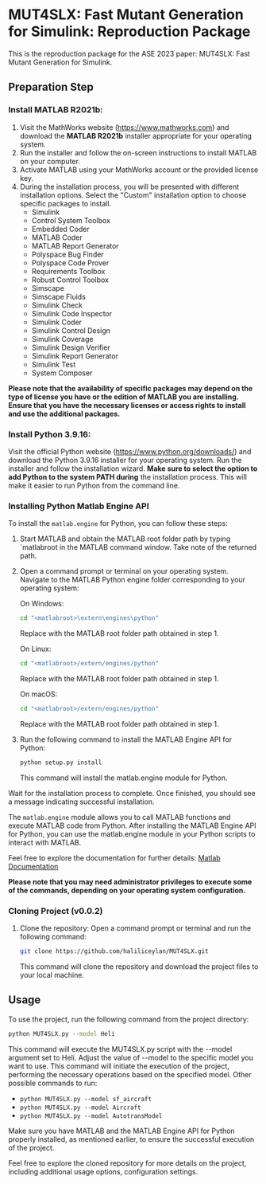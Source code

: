 # MUT4SLX: Fast Mutant Generation for Simulink: Reproduction Package

This is the reproduction package for the ASE 2023 paper: MUT4SLX: Fast Mutant Generation for Simulink.

## Preparation Step

### Install MATLAB R2021b:

1. Visit the MathWorks website (https://www.mathworks.com) and download the **MATLAB R2021b** installer appropriate for your operating system.
2. Run the installer and follow the on-screen instructions to install MATLAB on your computer.
3. Activate MATLAB using your MathWorks account or the provided license key.
4. During the installation process, you will be presented with different installation options. Select the "Custom" installation option to choose specific packages to install.
    - Simulink
    - Control System Toolbox
    - Embedded Coder
    - MATLAB Coder
    - MATLAB Report Generator
    - Polyspace Bug Finder
    - Polyspace Code Prover
    - Requirements Toolbox
    - Robust Control Toolbox
    - Simscape
    - Simscape Fluids
    - Simulink Check
    - Simulink Code Inspector
    - Simulink Coder
    - Simulink Control Design
    - Simulink Coverage
    - Simulink Design Verifier
    - Simulink Report Generator
    - Simulink Test
    - System Composer

**Please note that the availability of specific packages may depend on the type of license you have or the edition of MATLAB you are installing. Ensure that you have the necessary licenses or access rights to install and use the additional packages.**

### Install Python 3.9.16:

Visit the official Python website (https://www.python.org/downloads/) and download the Python 3.9.16 installer for your operating system.
Run the installer and follow the installation wizard.
**Make sure to select the option to add Python to the system PATH during** the installation process. This will make it easier to run Python from the command line.

### Installing Python Matlab Engine API

To install the `matlab.engine` for Python, you can follow these steps:

1. Start MATLAB and obtain the MATLAB root folder path by typing `matlabroot in the MATLAB command window. Take note of the returned path.

2. Open a command prompt or terminal on your operating system.
    Navigate to the MATLAB Python engine folder corresponding to your operating system:
    
    On Windows:
    ```bash
    cd "<matlabroot>\extern\engines\python"
    ```
    Replace <matlabroot> with the MATLAB root folder path obtained in step 1.

    On Linux:
    ```bash
    cd "<matlabroot>/extern/engines/python"
    ```
    Replace <matlabroot> with the MATLAB root folder path obtained in step 1.

    On macOS:
    ```bash
    cd "<matlabroot>/extern/engines/python"
    ```
    Replace <matlabroot> with the MATLAB root folder path obtained in step 1.

3. Run the following command to install the MATLAB Engine API for Python:

    ```bash
    python setup.py install
    ```
    This command will install the matlab.engine module for Python.

Wait for the installation process to complete. Once finished, you should see a message indicating successful installation.

The `matlab.engine` module allows you to call MATLAB functions and execute MATLAB code from Python. After installing the MATLAB Engine API for Python, you can use the matlab.engine module in your Python scripts to interact with MATLAB.

Feel free to explore the documentation for further details: [Matlab Documentation](https://www.mathworks.com/help/matlab/matlab-engine-for-python.html)

**Please note that you may need administrator privileges to execute some of the commands, depending on your operating system configuration.**

  
### Cloning Project (v0.0.2) 
1. Clone the repository: Open a command prompt or terminal and run the following command:
    ```bash
    git clone https://github.com/haliliceylan/MUT4SLX.git
    ```
    This command will clone the repository and download the project files to your local machine.
## Usage
To use the project, run the following command from the project directory:

```bash
python MUT4SLX.py --model Heli
```
This command will execute the MUT4SLX.py script with the --model argument set to Heli. Adjust the value of --model to the specific model you want to use. This command will initiate the execution of the project, performing the necessary operations based on the specified model.
Other possible commands to run:
- `python MUT4SLX.py --model sf_aircraft`
- `python MUT4SLX.py --model Aircraft`
- `python MUT4SLX.py --model AutotransModel`

Make sure you have MATLAB and the MATLAB Engine API for Python properly installed, as mentioned earlier, to ensure the successful execution of the project.

Feel free to explore the cloned repository for more details on the project, including additional usage options, configuration settings.
